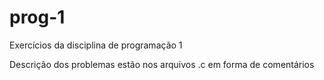 # prog-1


Exercícios da disciplina de programação 1

Descrição dos problemas estão nos arquivos .c em forma de comentários
